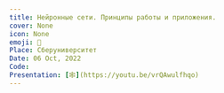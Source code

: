 ```yaml
---
title: Нейронные сети. Принципы работы и приложения.
cover: None
icon: None
emoji: 🧠
Place: Сберуниверситет
Date: 06 Oct, 2022
Code: 
Presentation: [🕸](https://youtu.be/vrQAwulfhqo)
---
```


